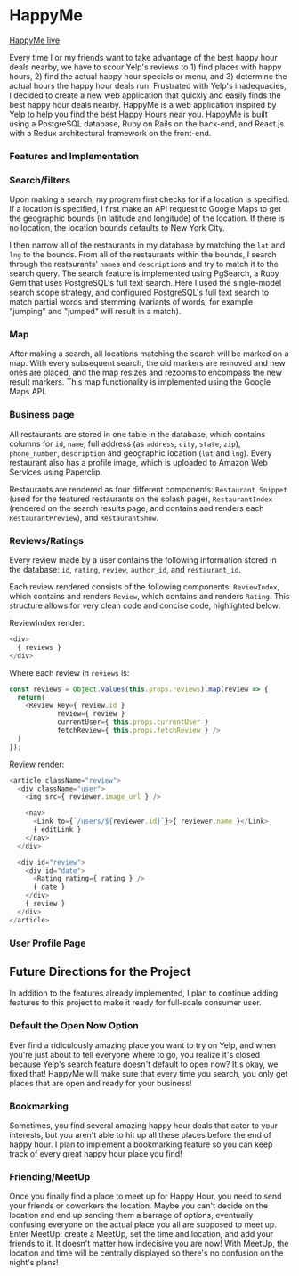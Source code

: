 # HappyMe

[HappyMe live](https://happy-me.herokuapp.com/)

Every time I or my friends want to take advantage of the best happy hour deals nearby, we have to scour Yelp's reviews to 1) find places with happy hours, 2) find the actual happy hour specials or menu, and 3) determine the actual hours the happy hour deals run. Frustrated with Yelp's inadequacies, I decided to create a new web application that quickly and easily finds the best happy hour deals nearby. HappyMe is a web application inspired by Yelp to help you find the best Happy Hours near you. HappyMe is built using a PostgreSQL database, Ruby on Rails on the back-end, and React.js with a Redux architectural framework on the front-end.


### Features and Implementation

### Search/filters
Upon making a search, my program first checks for if a location is specified. If a location is specified, I first make an API request to Google Maps to get the geographic bounds (in latitude and longitude) of the location. If there is no location, the location bounds defaults to New York City.


I then narrow all of the restaurants in my database by matching the `lat` and `lng` to the bounds. From all of the restaurants within the bounds, I search through the restaurants' `name`s and `description`s and try to match it to the search query. The search feature is implemented using PgSearch, a Ruby Gem that uses PostgreSQL's full text search. Here I used the single-model search scope strategy, and configured PostgreSQL's full text search to match partial words and stemming (variants of words, for example "jumping" and "jumped" will result in a match).

### Map
After making a search, all locations matching the search will be marked on a map. With every subsequent search, the old markers are removed and new ones are placed, and the map resizes and rezooms to encompass the new result markers. This map functionality is implemented using the Google Maps API.


### Business page
All restaurants are stored in one table in the database, which contains columns for `id`, `name`, full address (as `address`, `city`, `state`, `zip`), `phone_number`, `description` and geographic location (`lat` and `lng`). Every restaurant also has a profile image, which is uploaded to Amazon Web Services using Paperclip.

Restaurants are rendered as four different components: `Restaurant Snippet` (used for the featured restaurants on the splash page), `RestaurantIndex` (rendered on the search results page, and contains and renders each `RestaurantPreview`), and `RestaurantShow`.

### Reviews/Ratings
Every review made by a user contains the following information stored in the database: `id`, `rating`, `review`, `author_id`, and `restaurant_id`.

Each review rendered consists of the following components: `ReviewIndex`, which contains and renders `Review`, which contains and renders `Rating`. This structure allows for very clean code and concise code, highlighted below:

ReviewIndex render:
```javascript
<div>
  { reviews }
</div>
```

Where each review in `reviews` is:
```javascript
const reviews = Object.values(this.props.reviews).map(review => {
  return(
    <Review key={ review.id }
            review={ review }
            currentUser={ this.props.currentUser }
            fetchReview={ this.props.fetchReview } />
  )
});
```

Review render:
```javascript
<article className="review">
  <div className="user">
    <img src={ reviewer.image_url } />

    <nav>
      <Link to={`/users/${reviewer.id}`}>{ reviewer.name }</Link>
      { editLink }
    </nav>
  </div>

  <div id="review">
    <div id="date">
      <Rating rating={ rating } />
      { date }
    </div>
    { review }
  </div>
</article>
```

### User Profile Page



## Future Directions for the Project
In addition to the features already implemented, I plan to continue adding features to this project to make it ready for full-scale consumer user.

### Default the Open Now Option
Ever find a ridiculously amazing place you want to try on Yelp, and when you're just about to tell everyone where to go, you realize it's closed because Yelp's search feature doesn't default to open now? It's okay, we fixed that! HappyMe will make sure that every time you search, you only get places that are open and ready for your business!

### Bookmarking
Sometimes, you find several amazing happy hour deals that cater to your interests, but you aren't able to hit up all these places before the end of happy hour. I plan to implement a bookmarking feature so you can keep track of every great happy hour place you find!

### Friending/MeetUp
Once you finally find a place to meet up for Happy Hour, you need to send your friends or coworkers the location. Maybe you can't decide on the location and end up sending them a barrage of options, eventually confusing everyone on the actual place you all are supposed to meet up. Enter MeetUp: create a MeetUp, set the time and location, and add your friends to it. It doesn't matter how indecisive you are now! With MeetUp, the location and time will be centrally displayed so there's no confusion on the night's plans!
